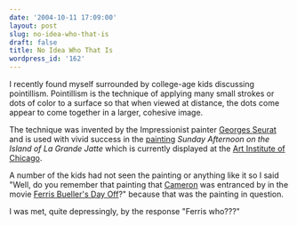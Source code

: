```yaml
---
date: '2004-10-11 17:09:00'
layout: post
slug: no-idea-who-that-is
draft: false
title: No Idea Who That Is
wordpress_id: '162'
---
```


I recently found myself surrounded by college-age kids discussing pointillism. Pointillism is the technique of applying many small strokes or dots of color to a surface so that when viewed at distance, the dots come appear to come together in a larger, cohesive image.  

  

The technique was invented by the Impressionist painter [Georges Seurat](http://www.discoverfrance.net/France/Art/Seurat/Seurat.shtml) and is used with vivid success in the [painting](http://www.artchive.com/artchive/s/seurat/jatte.jpg) _Sunday Afternoon on the Island of La Grande Jatte_ which is currently displayed at the [Art Institute of Chicago](http://www.artic.edu).  

  

A number of the kids had not seen the painting or anything like it so I said "Well, do you remember that painting that [Cameron](http://www.80s.com/saveferris/images/art/picture14.jpg) was entranced by in the movie [Ferris Bueller's Day Off](http://www.imdb.com/title/tt0091042/)?" because that was the painting in question.  

  

I was met, quite depressingly, by the response "Ferris who???"

